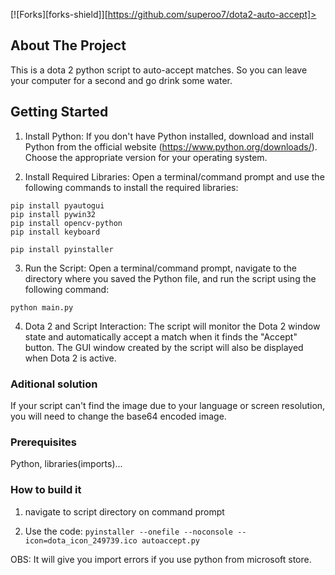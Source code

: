 [![Forks][forks-shield]][https://github.com/superoo7/dota2-auto-accept]>

<!-- ABOUT THE PROJECT -->
## About The Project

This is a dota 2 python script to auto-accept matches. So you can leave your computer for a second and go drink some water.

<!-- GETTING STARTED -->
## Getting Started

1. Install Python: If you don't have Python installed, download and install Python from the official website (https://www.python.org/downloads/). Choose the appropriate version for your operating system.

2. Install Required Libraries: Open a terminal/command prompt and use the following commands to install the required libraries:

```
pip install pyautogui
pip install pywin32
pip install opencv-python
pip install keyboard

pip install pyinstaller
```

3. Run the Script: Open a terminal/command prompt, navigate to the directory where you saved the Python file, and run the script using the following command:
```
python main.py
```

4. Dota 2 and Script Interaction: The script will monitor the Dota 2 window state and automatically accept a match when it finds the "Accept" button. The GUI window created by the script will also be displayed when Dota 2 is active.

### Aditional solution

If your script can't find the image due to your language or screen resolution, you will need to change the base64 encoded image.

### Prerequisites

Python, libraries(imports)...


### How to build it

1. navigate to script directory on command prompt

2. Use the code:
```pyinstaller --onefile --noconsole --icon=dota_icon_249739.ico autoaccept.py```

OBS: It will give you import errors if you use python from microsoft store.